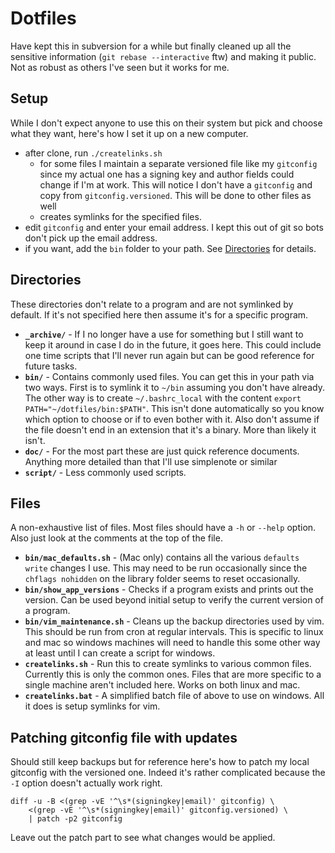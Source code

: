 # Dotfiles

Have kept this in subversion for a while but finally cleaned up all the sensitive information (`git rebase --interactive` ftw) and making it public.  Not as robust as others I've seen but it works for me.

## Setup

While I don't expect anyone to use this on their system but pick and choose what they want, here's how I set it up on a new computer.

- after clone, run `./createlinks.sh`
    - for some files I maintain a separate versioned file like my `gitconfig` since my actual one has a signing key and author fields could change if I'm at work.  This will notice I don't have a `gitconfig` and copy from `gitconfig.versioned`.  This will be done to other files as well
    - creates symlinks for the specified files.
- edit `gitconfig` and enter your email address. I kept this out of git so bots don't pick up the email address.
- if you want, add the `bin` folder to your path. See [Directories](#directories) for details.

## Directories

These directories don't relate to a program and are not symlinked by default. If it's not specified here then assume it's for a specific program.

- **`_archive/`** - If I no longer have a use for something but I still want to keep it around in case I do in the future, it goes here. This could include one time scripts that I'll never run again but can be good reference for future tasks.
- **`bin/`** - Contains commonly used files. You can get this in your path via two ways. First is to symlink it to `~/bin` assuming you don't have already. The other way is to create `~/.bashrc_local` with the content `export PATH="~/dotfiles/bin:$PATH"`. This isn't done automatically so you know which option to choose or if to even bother with it. Also don't assume if the file doesn't end in an extension that it's a binary. More than likely it isn't.
- **`doc/`** - For the most part these are just quick reference documents. Anything more detailed than that I'll use simplenote or similar
- **`script/`** - Less commonly used scripts.

## Files

A non-exhaustive list of files. Most files should have a `-h` or `--help` option. Also just look at the comments at the top of the file.

- **`bin/mac_defaults.sh`** - (Mac only) contains all the various `defaults write` changes I use. This may need to be run occasionally since the `chflags nohidden` on the library folder seems to reset occasionally.
- **`bin/show_app_versions`** - Checks if a program exists and prints out the version. Can be used beyond initial setup to verify the current version of a program.
- **`bin/vim_maintenance.sh`** - Cleans up the backup directories used by vim. This should be run from cron at regular intervals. This is specific to linux and mac so windows machines will need to handle this some other way at least until I can create a script for windows.
- **`createlinks.sh`** - Run this to create symlinks to various common files. Currently this is only the common ones. Files that are more specific to a single machine aren't included here. Works on both linux and mac.
- **`createlinks.bat`** - A simplified batch file of above to use on windows. All it does is setup symlinks for vim.

## Patching gitconfig file with updates

Should still keep backups but for reference here's how to patch my local gitconfig with the versioned one. Indeed it's rather complicated because the `-I` option doesn't actually work right.

    diff -u -B <(grep -vE '^\s*(signingkey|email)' gitconfig) \
        <(grep -vE '^\s*(signingkey|email)' gitconfig.versioned) \
        | patch -p2 gitconfig

Leave out the patch part to see what changes would be applied.

